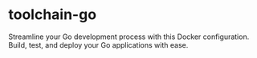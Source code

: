 # toolchain-go
Streamline your Go development process with this Docker configuration. Build, test, and deploy your Go applications with ease.
